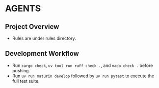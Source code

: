 # AGENTS
## Project Overview

- Rules are under rules directory.

## Development Workflow


- Run `cargo check`, `uv tool run ruff check .`, and `mado check .` before pushing.
- Run `uv run maturin develop` followed by `uv run pytest` to execute the full test suite.

